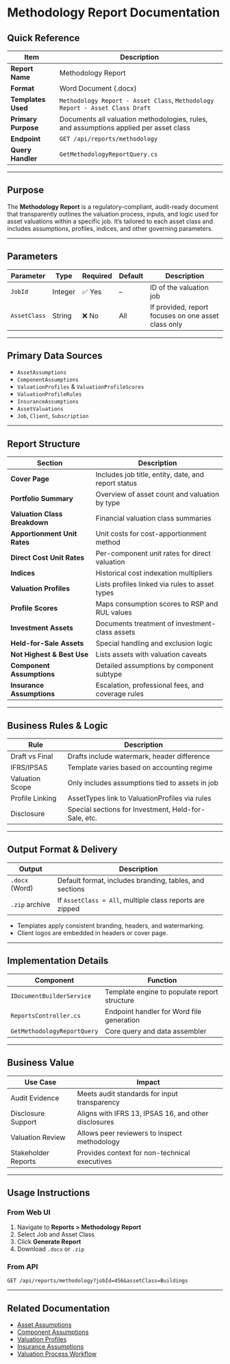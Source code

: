 # Methodology Report Documentation

## Quick Reference

| Item                | Description                                                                           |
| ------------------- | ------------------------------------------------------------------------------------- |
| **Report Name**     | Methodology Report                                                                    |
| **Format**          | Word Document (.docx)                                                                 |
| **Templates Used**  | `Methodology Report - Asset Class`, `Methodology Report - Asset Class Draft`          |
| **Primary Purpose** | Documents all valuation methodologies, rules, and assumptions applied per asset class |
| **Endpoint**        | `GET /api/reports/methodology`                                                        |
| **Query Handler**   | `GetMethodologyReportQuery.cs`                                                        |

---

## Purpose

The **Methodology Report** is a regulatory-compliant, audit-ready document that transparently outlines the valuation process, inputs, and logic used for asset valuations within a specific job. It’s tailored to each asset class and includes assumptions, profiles, indices, and other governing parameters.

---

## Parameters

| Parameter    | Type    | Required | Default | Description                                         |
| ------------ | ------- | -------- | ------- | --------------------------------------------------- |
| `JobId`      | Integer | ✅ Yes    | –       | ID of the valuation job                             |
| `AssetClass` | String  | ❌ No     | All     | If provided, report focuses on one asset class only |

---

## Primary Data Sources

* `AssetAssumptions`
* `ComponentAssumptions`
* `ValuationProfiles` & `ValuationProfileScores`
* `ValuationProfileRules`
* `InsuranceAssumptions`
* `AssetValuations`
* `Job`, `Client`, `Subscription`

---

## Report Structure

| Section                       | Description                                         |
| ----------------------------- | --------------------------------------------------- |
| **Cover Page**                | Includes job title, entity, date, and report status |
| **Portfolio Summary**         | Overview of asset count and valuation by type       |
| **Valuation Class Breakdown** | Financial valuation class summaries                 |
| **Apportionment Unit Rates**  | Unit costs for cost-apportionment method            |
| **Direct Cost Unit Rates**    | Per-component unit rates for direct valuation       |
| **Indices**                   | Historical cost indexation multipliers              |
| **Valuation Profiles**        | Lists profiles linked via rules to asset types      |
| **Profile Scores**            | Maps consumption scores to RSP and RUL values       |
| **Investment Assets**         | Documents treatment of investment-class assets      |
| **Held-for-Sale Assets**      | Special handling and exclusion logic                |
| **Not Highest & Best Use**    | Lists assets with valuation caveats                 |
| **Component Assumptions**     | Detailed assumptions by component subtype           |
| **Insurance Assumptions**     | Escalation, professional fees, and coverage rules   |

---

## Business Rules & Logic

| Rule            | Description                                          |
| --------------- | ---------------------------------------------------- |
| Draft vs Final  | Drafts include watermark, header difference          |
| IFRS/IPSAS      | Template varies based on accounting regime           |
| Valuation Scope | Only includes assumptions tied to assets in job      |
| Profile Linking | AssetTypes link to ValuationProfiles via rules       |
| Disclosure      | Special sections for Investment, Held-for-Sale, etc. |

---

## Output Format & Delivery

| Output         | Description                                              |
| -------------- | -------------------------------------------------------- |
| `.docx` (Word) | Default format, includes branding, tables, and sections  |
| `.zip` archive | If `AssetClass = All`, multiple class reports are zipped |

* Templates apply consistent branding, headers, and watermarking.
* Client logos are embedded in headers or cover page.

---

## Implementation Details

| Component                   | Function                                     |
| --------------------------- | -------------------------------------------- |
| `IDocumentBuilderService`   | Template engine to populate report structure |
| `ReportsController.cs`      | Endpoint handler for Word file generation    |
| `GetMethodologyReportQuery` | Core query and data assembler                |

---

## Business Value

| Use Case            | Impact                                               |
| ------------------- | ---------------------------------------------------- |
| Audit Evidence      | Meets audit standards for input transparency         |
| Disclosure Support  | Aligns with IFRS 13, IPSAS 16, and other disclosures |
| Valuation Review    | Allows peer reviewers to inspect methodology         |
| Stakeholder Reports | Provides context for non-technical executives        |

---

## Usage Instructions

### From Web UI

1. Navigate to **Reports > Methodology Report**
2. Select Job and Asset Class
3. Click **Generate Report**
4. Download `.docx` or `.zip`

### From API

```http
GET /api/reports/methodology?jobId=456&assetClass=Buildings
```

---

## Related Documentation

* [Asset Assumptions](AssetAssumptions.md)
* [Component Assumptions](ComponentAssumptions.md)
* [Valuation Profiles](Valuation_Fields_Dictionary.md)
* [Insurance Assumptions](Insurance.md)
* [Valuation Process Workflow](../Workflows/Valuation_Process_Workflow.md)
